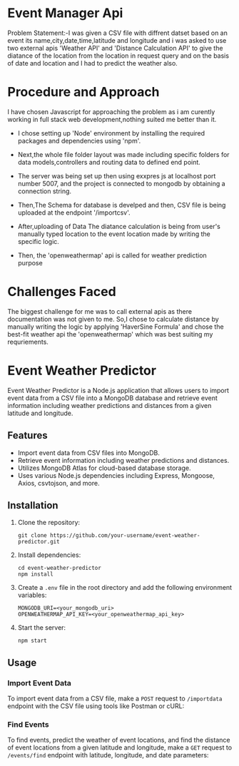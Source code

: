 # Event Manager Api
Problem Statement:-I was given a CSV file with diffrent datset based on an event its name,city,date,time,latitude and longitude and i was asked to use two external apis 'Weather API' and 'Distance Calculation API' to give the diatance of the location from the location in request query and on the basis of date and location and I had to predict the weather also.

# Procedure and Approach
I have chosen Javascript for approaching the problem as i am curently working in full stack web development,nothing suited me better than it.

* I chose setting up 'Node' environment by installing the required packages and dependencies using 'npm'.

* Next,the whole file folder layout was made including specific folders for data models,controllers and routing data to defined end point.

* The server was being set up then using exxpres js at localhost port number 5007, and the project is connected to mongodb by obtaining a connection string.

* Then,The Schema for database is develped and then, CSV file is being uploaded at the endpoint '/importcsv'.

* After,uploading of Data The diatance calculation is being from user's manually typed location to the event location made by writing the specific logic.

* Then, the 'openweathermap' api is called for weather prediction purpose

# Challenges Faced
The biggest challenge for me was to call external apis as there documentation was not given to me. So,I chose to calculate distance by manually writing the logic by applying 'HaverSine Formula' and chose the best-fit weather api the 'openweathermap' which was best suiting my requriements.

# Event Weather Predictor

Event Weather Predictor is a Node.js application that allows users to import event data from a CSV file into a MongoDB database and retrieve event information including weather predictions and distances from a given latitude and longitude.

## Features

- Import event data from CSV files into MongoDB.
- Retrieve event information including weather predictions and distances.
- Utilizes MongoDB Atlas for cloud-based database storage.
- Uses various Node.js dependencies including Express, Mongoose, Axios, csvtojson, and more.

## Installation

1. Clone the repository:

    ```
    git clone https://github.com/your-username/event-weather-predictor.git
    ```

2. Install dependencies:

    ```
    cd event-weather-predictor
    npm install
    ```

3. Create a `.env` file in the root directory and add the following environment variables:

    ```
    MONGODB_URI=<your_mongodb_uri>
    OPENWEATHERMAP_API_KEY=<your_openweathermap_api_key>
    ```

4. Start the server:

    ```
    npm start
    ```

## Usage

### Import Event Data

To import event data from a CSV file, make a `POST` request to `/importdata` endpoint with the CSV file using tools like Postman or cURL:



### Find Events

To find events, predict the weather of event locations, and find the distance of event locations from a given latitude and longitude, make a `GET` request to `/events/find` endpoint with latitude, longitude, and date parameters:





